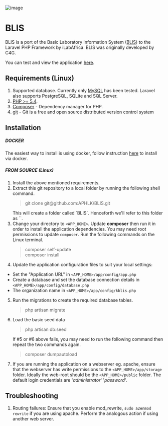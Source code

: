 ![image](https://travis-ci.org/ilabafrica/iBLIS.svg?branch=master)

BLIS
=====

BLIS is a port of the Basic Laboratory Information System ([BLIS](https://github.com/C4G/BLIS)) to the Laravel PHP Framework by iLabAfrica.
BLIS was originally developed by C4G. 

You can test and view the application [here](http://blis.ilabafrica.ac.ke:8080/).

Requirements (Linux)
------------
1. Supported database. Currently only [MySQL](http://dev.mysql.com/downloads/mysql) has been tested. Laravel also supports PostgreSQL, SQLite and SQL Server.
2. [PHP >= 5.4](http://php.net).
3. [Composer](https://getcomposer.org) - Dependency manager for PHP.
4. [git](https://git-scm.com/) - Git is a free and open source distributed version control system

Installation
-----------
##### DOCKER
The easiest way to install is using docker, follow instruction [here](https://github.com/ilabafrica/iblis-contrib-docker) to install via docker. 

##### FROM SOURCE (Linux)

1. Install the above mentioned requirements.
2. Extract this git repository to a local folder by running the following shell command.
    <blockquote>git clone git@github.com:APHLK/BLIS.git </blockquote>
    This will create a folder called `BLIS`. Henceforth we'll refer to this folder as `<APP_HOME>`.
3. Change your directory to `<APP_HOME>`. Update **composer** then run it in order to install the application dependencies. You may need root permissions to update `composer`. Run the following commands on the Linux terminal.
    <blockquote>
      composer self-update<br />
      composer install
    </blockquote>
4. Update the application configuration files to suit your local settings:
  - Set the "Application URL" in `<APP_HOME>/app/config/app.php`
  - Create a database and set the database connection details in `<APP_HOME>/app/config/database.php`
  - The organization name in `<APP_HOME>/app/config/kblis.php`

5. Run the migrations to create the required database tables.
    <blockquote>php artisan migrate</blockquote>
6. Load the basic seed data
    <blockquote> php artisan db:seed </blockquote>
   If #5 or #6 above fails, you may need to run the following command then repeat the two commands again.
    <blockquote> composer dumpautoload </blockquote>
7. If you are running the application on a webserver eg. apache, ensure that the webserver has write permissions to the `<APP_HOME>/app/storage` folder.
   Ideally the web-root should be the `<APP_HOME>/public` folder.
   The default login credentials are '*administrator*' '*password*'.

Troubleshooting
----------------
1. Routing failures: Ensure that you enable mod_rewrite, `sudo a2enmod rewrite` if you are using apache. Perform the analogous action if using another web server.
